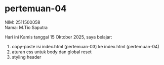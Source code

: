 # pertemuan-04

NIM: 2511500058<br>
Nama: M.Tio Saputra<br>

Hari ini Kamis tanggal 15 Oktober 2025, saya belajar:
<ol>
<li>copy-paste isi index.html (pertemuan-03) ke index.html (pertemuan-04)</li>
<li>aturan css untuk body dan global reset</li>
<li>styling header</li>
